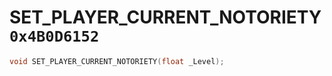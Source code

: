 # SET_PLAYER_CURRENT_NOTORIETY `0x4B0D6152`

```cpp
void SET_PLAYER_CURRENT_NOTORIETY(float _Level);
```